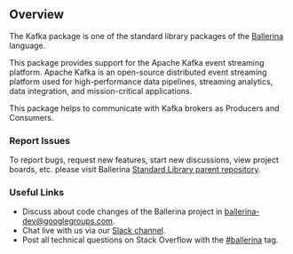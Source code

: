 ## Overview

The Kafka package is one of the standard library packages of the <a target="_blank" href="https://ballerina.io /"> Ballerina</a> language.

This package provides support for the Apache Kafka event streaming platform. Apache Kafka is an open-source distributed event streaming platform used for high-performance data pipelines, streaming analytics, data integration, and mission-critical applications.  

This package helps to communicate with Kafka brokers as Producers and Consumers.

### Report Issues

To report bugs, request new features, start new discussions, view project boards, etc. please visit Ballerina
[Standard Library parent repository](https://github.com/ballerina-platform/ballerina-standard-library).

### Useful Links

- Discuss about code changes of the Ballerina project in [ballerina-dev@googlegroups.com](mailto:ballerina-dev@googlegroups.com).
- Chat live with us via our [Slack channel](https://ballerina.io/community/slack/).
- Post all technical questions on Stack Overflow with the [#ballerina](https://stackoverflow.com/questions/tagged/ballerina) tag.
